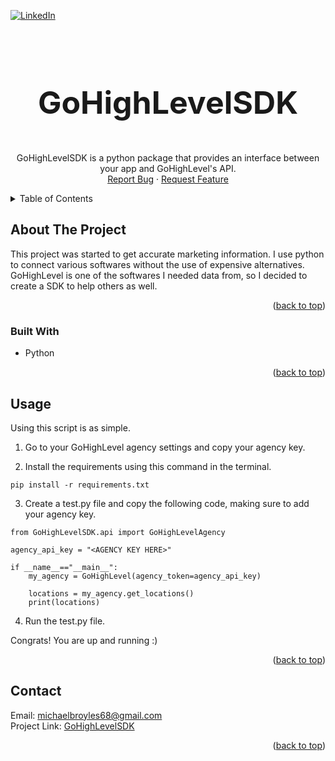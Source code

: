 <a name="readme-top"></a>

<!-- PROJECT SHIELDS -->
<!--
*** I'm using markdown "reference style" links for readability.
*** Reference links are enclosed in brackets [ ] instead of parentheses ( ).
*** See the bottom of this document for the declaration of the reference variables
*** for contributors-url, forks-url, etc. This is an optional, concise syntax you may use.
*** https://www.markdownguide.org/basic-syntax/#reference-style-links
-->

[![LinkedIn][linkedin-shield]][linkedin-url]

<!-- PROJECT LOGO -->
<br />
<div align="center">

<h3 align="center" style="font-size: 50px">GoHighLevelSDK</h3>

  <p align="center">
    GoHighLevelSDK is a python package that provides an interface between your app and GoHighLevel's API.
    <br />
    <a href="https://github.com/MB0390231/GoHighLevelSDK/issues">Report Bug</a>
    ·
    <a href="https://github.com/MB0390231/GoHighLevelSDK/issues">Request Feature</a>
  </p>
</div>

<!-- TABLE OF CONTENTS -->
<details>
  <summary>Table of Contents</summary>
  <ol>
    <li>
      <a href="#about-the-project">About The Project</a>
      <ul>
        <li><a href="#built-with">Built With</a></li>
      </ul>
    </li>
    <li><a href="#usage">Usage</a></li>
    <li><a href="#contact">Contact</a></li>
  </ol>
</details>

<!-- ABOUT THE PROJECT -->

## About The Project

This project was started to get accurate marketing information. I use python to connect various softwares without the use of expensive alternatives. GoHighLevel is one of the softwares I needed data from, so I decided to create a SDK to help others as well.

<p align="right">(<a href="#readme-top">back to top</a>)</p>

### Built With

- Python

<p align="right">(<a href="#readme-top">back to top</a>)</p>

<!-- USAGE EXAMPLES -->

## Usage

Using this script is as simple.

1. Go to your GoHighLevel agency settings and copy your agency key.

2. Install the requirements using this command in the terminal.

```
pip install -r requirements.txt
```

3. Create a test.py file and copy the following code, making sure to add your agency key.

```
from GoHighLevelSDK.api import GoHighLevelAgency

agency_api_key = "<AGENCY KEY HERE>"

if __name__=="__main__":
    my_agency = GoHighLevel(agency_token=agency_api_key)

    locations = my_agency.get_locations()
    print(locations)
```

4. Run the test.py file.

Congrats! You are up and running :)

<p align="right">(<a href="#readme-top">back to top</a>)</p>

<!-- CONTACT -->

## Contact

Email: michaelbroyles68@gmail.com\
Project Link: [GoHighLevelSDK](https://github.com/MB0390231/GoHighLevelSDK)

<p align="right">(<a href="#readme-top">back to top</a>)</p>

<!-- MARKDOWN LINKS & IMAGES -->
<!-- https://www.markdownguide.org/basic-syntax/#reference-style-links -->

[contributors-shield]: https://img.shields.io/github/contributors/MB0390231/GoHighLevelSDK.svg?style=for-the-badge
[contributors-url]: https://github.com/MB0390231/GoHighLevelSDK/graphs/contributors
[forks-shield]: https://img.shields.io/github/forks/MB0390231/GoHighLevelSDK.svg?style=for-the-badge
[forks-url]: https://github.com/MB0390231/GoHighLevelSDK/network/meMBers
[stars-shield]: https://img.shields.io/github/stars/MB0390231/GoHighLevelSDK.svg?style=for-the-badge
[stars-url]: https://github.com/MB0390231/GoHighLevelSDK/stargazers
[issues-shield]: https://img.shields.io/github/issues/MB0390231/GoHighLevelSDK.svg?style=for-the-badge
[issues-url]: https://github.com/MB0390231/GoHighLevelSDK/issues
[license-shield]: https://img.shields.io/github/license/MB0390231/GoHighLevelSDK.svg?style=for-the-badge
[license-url]: https://github.com/MB0390231/GoHighLevelSDK/blob/master/LICENSE.txt
[linkedin-shield]: https://img.shields.io/badge/-LinkedIn-black.svg?style=for-the-badge&logo=linkedin&colorB=555
[linkedin-url]: https://linkedin.com/in/michael-broyles-4634b2195
[product-screenshot]: images/preview.png
